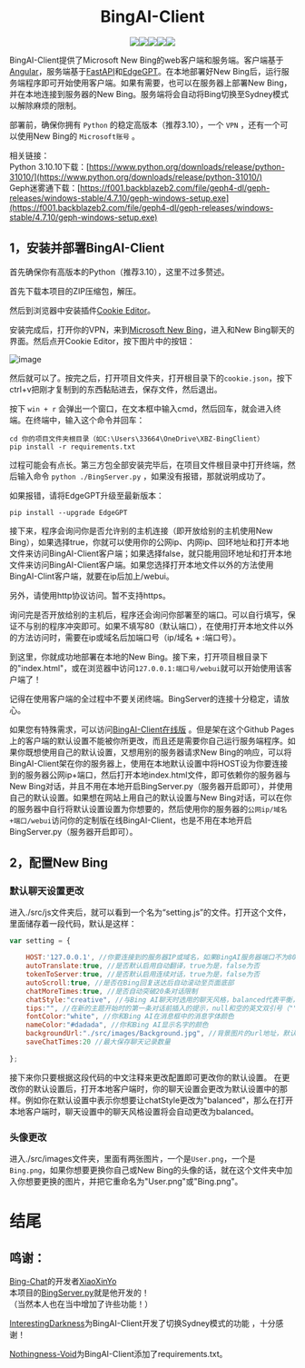 <h1 align="center">BingAI-Client</h1>

<p align="center">
<a href="https://github.com/xbzstudio/BingAI-Client/blob/main/LICENSE"><img src="https://img.shields.io/badge/LICENSE-MIT-green"></a><img src="https://img.shields.io/badge/Language-Python-blue"><img src="https://img.shields.io/badge/Language-Javascript-yellow"><a href="https://github.com/xbzstudio"><img src="https://img.shields.io/badge/Github-xbzstudio-red"></a><a href="https://github.com/XiaBeiZe-Studio2022"><img src="https://img.shields.io/badge/Studio-%E4%B8%8B%E5%8C%97%E6%B3%BD%E5%B7%A5%E4%BD%9C%E5%AE%A4-red"></a>
</p>

BingAI-Client提供了Microsoft New Bing的web客户端和服务端。客户端基于[Angular](https://angular.cn/)，服务端基于[FastAPI](https://fastapi.tiangolo.com/zh/)和[EdgeGPT](https://github.com/acheong08/EdgeGPT)。在本地部署好New Bing后，运行服务端程序即可开始使用客户端。如果有需要，也可以在服务器上部署New Bing，并在本地连接到服务器的New Bing。服务端将会自动将Bing切换至Sydney模式以解除麻烦的限制。

部署前，确保你拥有 `Python` 的稳定高版本（推荐3.10），一个 `VPN` ，还有一个可以使用New Bing的 `Microsoft账号` 。

相关链接：  
Python 3.10.10下载：[https://www.python.org/downloads/release/python-31010/](https://www.python.org/downloads/release/python-31010/)  
Geph迷雾通下载：[https://f001.backblazeb2.com/file/geph4-dl/geph-releases/windows-stable/4.7.10/geph-windows-setup.exe](https://f001.backblazeb2.com/file/geph4-dl/geph-releases/windows-stable/4.7.10/geph-windows-setup.exe)

## 1，安装并部署BingAI-Client

首先确保你有高版本的Python（推荐3.10），这里不过多赘述。

首先下载本项目的ZIP压缩包，解压。

然后到浏览器中安装插件[Cookie Editor](https://microsoftedge.microsoft.com/addons/detail/cookie-editor/ajfboaconbpkglpfanbmlfgojgndmhmc)。

安装完成后，打开你的VPN，来到[Microsoft New Bing](https://bing.com/new)，进入和New Bing聊天的界面。然后点开Cookie Editor，按下图片中的按钮：

![image](https://user-images.githubusercontent.com/119436353/235375933-d7e81988-fc6b-423b-841f-98575d310e32.png)

然后就可以了。按完之后，打开项目文件夹，打开根目录下的`cookie.json`，按下ctrl+v把刚才复制到的东西黏贴进去，保存文件，然后退出。

按下 `win + r` 会弹出一个窗口，在文本框中输入cmd，然后回车，就会进入终端。在终端中，输入这个命令并回车：

```
cd 你的项目文件夹根目录（如C:\Users\33664\OneDrive\XBZ-BingClient）
pip install -r requirements.txt
```

过程可能会有点长。第三方包全部安装完毕后，在项目文件根目录中打开终端，然后输入命令 `python ./BingServer.py` ，如果没有报错，那就说明成功了。

如果报错，请将EdgeGPT升级至最新版本：

```
pip install --upgrade EdgeGPT
```

接下来，程序会询问你是否允许别的主机连接（即开放给别的主机使用New Bing），如果选择true，你就可以使用你的公网ip、内网ip、回环地址和打开本地文件来访问BingAI-Client客户端；如果选择false，就只能用回环地址和打开本地文件来访问BingAI-Client客户端。如果您选择打开本地文件以外的方法使用BingAI-Clint客户端，就要在ip后加上/webui。

另外，请使用http协议访问。暂不支持https。

询问完是否开放给别的主机后，程序还会询问你部署至的端口。可以自行填写，保证不与别的程序冲突即可。如果不填写80（默认端口），在使用打开本地文件以外的方法访问时，需要在ip或域名后加端口号（ip/域名 + :端口号）。

到这里，你就成功地部署在本地的New Bing。接下来，打开项目根目录下的"index.html"，或在浏览器中访问`127.0.0.1:端口号/webui`就可以开始使用该客户端了！

记得在使用客户端的全过程中不要关闭终端。BingServer的连接十分稳定，请放心。

如果您有特殊需求，可以访问[BingAI-Client在线版](https://xbzstudio.github.io/BingAI-Client/) 。但是架在这个Github Pages上的客户端的默认设置不能被你所更改，而且还是需要你自己运行服务端程序。如果你既想使用自己的默认设置，又想用别的服务器请求New Bing的响应，可以将BingAI-Client架在你的服务器上，使用在本地默认设置中将HOST设为你要连接到的服务器公网ip+端口，然后打开本地index.html文件，即可依赖你的服务器与New Bing对话，并且不用在本地开启BingServer.py（服务器开启即可），并使用自己的默认设置。如果想在网站上用自己的默认设置与New Bing对话，可以在你的服务器中自行将默认设置设置为你想要的，然后使用你的服务器的`公网ip/域名+端口/webui`访问你的定制版在线BingAI-Client，也是不用在本地开启BingServer.py（服务器开启即可）。

## 2，配置New Bing

### 默认聊天设置更改

进入./src/js文件夹后，就可以看到一个名为“setting.js”的文件。打开这个文件，里面储存着一段代码，默认是这样：

```javascript
var setting = {

    HOST:'127.0.0.1', //你要连接到的服务器IP或域名，如果BingAI服务器端口不为80，请在后面加上":端口值"。默认为127.0.0.1，即为访问本地服务器。
    autoTranslate:true, //是否默认启用自动翻译，true为是，false为否
    tokenToServer:true, //是否默认启用连续对话，true为是，false为否
    autoScroll:true, //是否在Bing回复送达后自动滚动至页面底部
    chatMoreTimes:true, //是否自动突破20条对话限制
    chatStyle:"creative", //与Bing AI聊天时选用的聊天风格，balanced代表平衡，creative代表创造力，precise代表精确性
    tips:"", //在新的主题开始时的第一条对话前插入的提示，null和空的英文双引号（""）表示没有。
    fontColor:"white", //你和Bing AI在消息框中的消息字体颜色
    nameColor:"#dadada", //你和Bing AI显示名字的颜色
    backgroundUrl:"./src/images/Background.jpg", //背景图片的url地址，默认为项目文件中的Background.jpg
    saveChatTimes:20 //最大保存聊天记录数量
    
};
```

接下来你只要根据这段代码的中文注释来更改配置即可更改你的默认设置。
在更改你的默认设置后，打开本地客户端时，你的聊天设置会更改为默认设置中的那样。例如你在默认设置中表示你想要让chatStyle更改为"balanced"，那么在打开本地客户端时，聊天设置中的聊天风格设置将会自动更改为balanced。

### 头像更改

进入./src/images文件夹，里面有两张图片，一个是`User.png`，一个是`Bing.png`，如果你想要更换你自己或New Bing的头像的话，就在这个文件夹中加入你想要更换的图片，并把它重命名为"User.png"或"Bing.png"。

# 结尾

## 鸣谢：

[Bing-Chat](https://github.com/XiaoXinYo/Bing-Chat)的开发者[XiaoXinYo](https://github.com/XiaoXinYo)  
本项目的[BingServer.py](https://github.com/xbzstudio/BingAI-Client/blob/main/BingServer.py)就是他开发的！  
（当然本人也在当中增加了许些功能！）

[InterestingDarkness](https://github.com/InterestingDarkness)为BingAI-Client开发了切换Sydney模式的功能 ，十分感谢！

[Nothingness-Void](https://github.com/Nothingness-Void)为BingAI-Client添加了requirements.txt。
